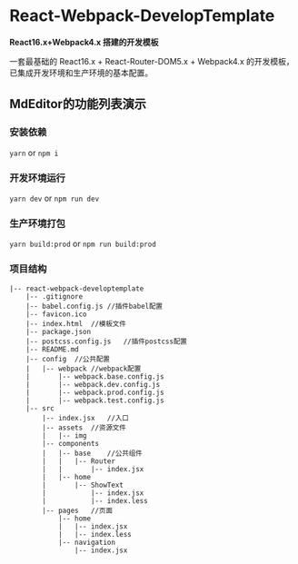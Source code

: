 # React-Webpack-DevelopTemplate

**React16.x+Webpack4.x 搭建的开发模板**

一套最基础的 React16.x + React-Router-DOM5.x + Webpack4.x 的开发模板，已集成开发环境和生产环境的基本配置。

## MdEditor的功能列表演示

### 安装依赖

`yarn` or `npm i`

### 开发环境运行

`yarn dev` or `npm run dev`

### 生产环境打包

`yarn build:prod` or `npm run build:prod`

### 项目结构
```
|-- react-webpack-developtemplate
    |-- .gitignore
    |-- babel.config.js //插件babel配置
    |-- favicon.ico
    |-- index.html  //模板文件
    |-- package.json
    |-- postcss.config.js   //插件postcss配置
    |-- README.md
    |-- config  //公共配置
    |   |-- webpack //webpack配置
    |       |-- webpack.base.config.js
    |       |-- webpack.dev.config.js
    |       |-- webpack.prod.config.js
    |       |-- webpack.test.config.js
    |-- src
        |-- index.jsx   //入口
        |-- assets  //资源文件
        |   |-- img
        |-- components
        |   |-- base    //公共组件
        |   |   |-- Router
        |   |       |-- index.jsx
        |   |-- home
        |       |-- ShowText
        |           |-- index.jsx
        |           |-- index.less
        |-- pages	//页面
            |-- home
            |   |-- index.jsx
            |   |-- index.less
            |-- navigation
                |-- index.jsx
```
